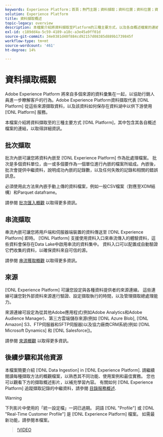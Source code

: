 ```yaml
---
keywords: Experience Platform；首頁；熱門主題；資料擷取；資料位置；資料位置；資料管理；資料管理；世系；世系；批次；批次；內嵌資料
solution: Experience Platform
title: 資料擷取概述
topic-legacy: overview
description: 本檔案介紹將資料擷取至Platform的三種主要方式，以及各自概述檔案的連結，以取得詳細資訊。
exl-id: c189dd4a-5c59-4189-a18c-a3e45a9ff01d
source-git-commit: 34e0381d40f884cd92157d08385d889b1739845f
workflow-type: tm+mt
source-wordcount: '461'
ht-degree: 14%

---
```


# 資料擷取概觀

Adobe Experience Platform 將來自多個來源的資料彙集在一起，以協助行銷人員進一步瞭解客戶的行為。Adobe Experience Platform資料擷取代表 [!DNL Platform] 從這些來源擷取資料，以及該資料如何保存在資料湖中以供下游使用 [!DNL Platform] 服務。

本檔案介紹將資料擷取至的三種主要方式 [!DNL Platform]，其中包含其各自概述檔案的連結，以取得詳細資訊。

## 批次擷取

批次內嵌可讓您將資料內嵌至 [!DNL Experience Platform] 作為批處理檔案。 批次是多個資料單位，由一或多個要作為一個單位進行內嵌的檔案所組成。內嵌後，批次會提供中繼資料，說明成功內嵌的記錄數，以及任何失敗的記錄和相關的錯誤訊息。

必須使用此方法來內嵌手動上傳的資料檔案，例如一般CSV檔案（對應至XDM結構）和Parquet dataframe。

請參閱 [批次匯入概觀](./batch-ingestion/overview.md) 以取得更多資訊。

## 串流擷取

串流內嵌可讓您將用戶端和伺服器端裝置的資料傳送至 [!DNL Experience Platform] 即時。 [!DNL Platform] 支援使用資料入口來串流傳入的體驗資料，這些資料會保存在Data Lake中啟用串流的資料集中。 資料入口可以配置成自動驗證它們收集的資料，以確保資料來自可信的源。

請參閱 [串流獲取概觀](./streaming-ingestion/overview.md) 以取得更多資訊。

## 來源

[!DNL Experience Platform] 可讓您設定與各種資料提供者的來源連線。 這些連線可讓您對外部資料來源進行驗證、設定擷取執行的時間，以及管理擷取總處理能力。

來源連線可設定為從其他Adobe應用程式(例如Adobe Analytics和Adobe Audience Manager)、第三方雲端儲存來源(例如 [!DNL Azure Blob], [!DNL Amazon] S3、FTP伺服器和SFTP伺服器)以及協力廠商CRM系統(例如 [!DNL Microsoft Dynamics] 和 [!DNL Salesforce])。

請參閱 [來源概觀](../sources/home.md) 以取得更多資訊。

## 後續步驟和其他資源

本檔案簡要介紹 [!DNL Data Ingestion] in [!DNL Experience Platform]. 請繼續閱讀每種擷取方法的概觀檔案，以熟悉其不同功能、使用案例和最佳實務。 您也可以觀看下方的擷取概述影片，以補充學習內容。 有關如何 [!DNL Experience Platform] 追蹤擷取記錄的中繼資料，請參閱 [目錄服務概述](../catalog/home.md).

>[!WARNING]
>
>下列影片中使用的「統一設定檔」一詞已過期。 詞語 [!DNL "Profile"] 或 [!DNL "Real-Time Customer Profile"] 是 [!DNL Experience Platform] 檔案。 如需最新功能，請參閱本檔案。

>[!VIDEO](https://video.tv.adobe.com/v/27106?quality=12&learn=on)
